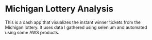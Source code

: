 # Michigan Lottery Analysis

This is a dash app that visualizes the instant winner tickets from the Michigan lottery. It uses data I gathered using selenium and automated using some AWS products.